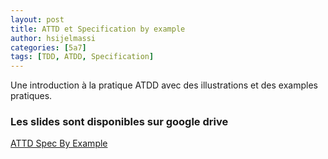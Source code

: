 ```yaml
---
layout: post
title: ATTD et Specification by example
author: hsijelmassi
categories: [5a7]
tags: [TDD, ATDD, Specification]
---
```

Une introduction à la pratique ATDD avec des illustrations et des examples pratiques.



### Les slides sont disponibles sur google drive

<div class="drive_chip">
	<a href="https://docs.google.com/presentation/d/1DfJnhAtz7WeaBMyM5qCVPEivl-ADS0EZw5xUwS7ZRFM//edit?usp=drive_web" target="_blank">
     <span dir="ltr">ATTD Spec By Example </span>
	</a>
</div>
